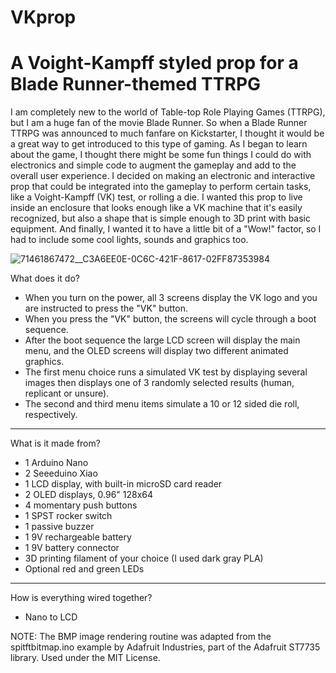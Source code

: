 # VKprop
# A Voight-Kampff styled prop for a Blade Runner-themed TTRPG
I am completely new to the world of Table-top Role Playing Games (TTRPG), but I am a huge fan of the movie Blade Runner. So when a Blade Runner TTRPG was announced to much fanfare on Kickstarter, I thought it would be a great way to get introduced to this type of gaming. As I began to learn about the game, I thought there might be some fun things I could do with electronics and simple code to augment the gameplay and add to the overall user experience. I decided on making an electronic and interactive prop that could be integrated into the gameplay to perform certain tasks, like a Voight-Kampff (VK) test, or rolling a die. I wanted this prop to live inside an enclosure that looks enough like a VK machine that it's easily recognized, but also a shape that is simple enough to 3D print with basic equipment. And finally, I wanted it to have a little bit of a "Wow!" factor, so I had to include some cool lights, sounds and graphics too.

![71461867472__C3A6EE0E-0C6C-421F-8617-02FF87353984](https://github.com/TechDocN/VKprop/assets/130190014/b265b4bc-3af8-457b-b3c2-dfc09468581b)

What does it do?
- When you turn on the power, all 3 screens display the VK logo and you are instructed to press the "VK" button.
- When you press the "VK" button, the screens will cycle through a boot sequence.
- After the boot sequence the large LCD screen will display the main menu, and the OLED screens will display two different animated graphics.
- The first menu choice runs a simulated VK test by displaying several images then displays one of 3 randomly selected results (human, replicant or unsure).
- The second and third menu items simulate a 10 or 12 sided die roll, respectively.

---

What is it made from?
- 1 Arduino Nano
- 2 Seeeduino Xiao
- 1 LCD display, with built-in microSD card reader
- 2 OLED displays, 0.96" 128x64
- 4 momentary push buttons
- 1 SPST rocker switch
- 1 passive buzzer
- 1 9V rechargeable battery
- 1 9V battery connector
- 3D printing filament of your choice (I used dark gray PLA)
- Optional red and green LEDs

---

How is everything wired together?
- Nano to LCD

NOTE: The BMP image rendering routine was adapted from the spitftbitmap.ino example by Adafruit Industries, part of the Adafruit ST7735 library.
Used under the MIT License.
